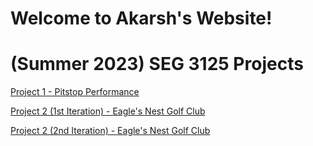# Welcome to Akarsh's Website!

(Summer 2023) SEG 3125 Projects
=================
[Project 1 - Pitstop Performance](https://master--famous-bombolone-4c32e9.netlify.app)

[Project 2 (1st Iteration) - Eagle's Nest Golf Club](https://cerulean-brigadeiros-cd5f92.netlify.app)

[Project 2 (2nd Iteration) - Eagle's Nest Golf Club](https://main--wondrous-narwhal-90d4ce.netlify.app)

